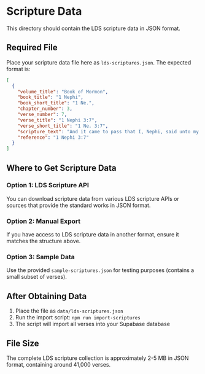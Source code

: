 # Scripture Data

This directory should contain the LDS scripture data in JSON format.

## Required File

Place your scripture data file here as `lds-scriptures.json`. The expected format is:

```json
[
  {
    "volume_title": "Book of Mormon",
    "book_title": "1 Nephi",
    "book_short_title": "1 Ne.",
    "chapter_number": 3,
    "verse_number": 7,
    "verse_title": "1 Nephi 3:7",
    "verse_short_title": "1 Ne. 3:7",
    "scripture_text": "And it came to pass that I, Nephi, said unto my father: I will go and do the things which the Lord hath commanded, for I know that the Lord giveth no commandments unto the children of men, save he shall prepare a way for them that they may accomplish the thing which he commandeth them.",
    "reference": "1 Nephi 3:7"
  }
]
```

## Where to Get Scripture Data

### Option 1: LDS Scripture API

You can download scripture data from various LDS scripture APIs or sources that provide the standard works in JSON format.

### Option 2: Manual Export

If you have access to LDS scripture data in another format, ensure it matches the structure above.

### Option 3: Sample Data

Use the provided `sample-scriptures.json` for testing purposes (contains a small subset of verses).

## After Obtaining Data

1. Place the file as `data/lds-scriptures.json`
2. Run the import script: `npm run import-scriptures`
3. The script will import all verses into your Supabase database

## File Size

The complete LDS scripture collection is approximately 2-5 MB in JSON format, containing around 41,000 verses.

